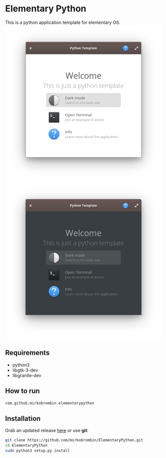 # Elementary Python

This is a python application template for elementary OS.
![Screenshot](screenshot.png) ![Screenshot](screenshot-dark.png)

## Requirements

- python3
- libgtk-3-dev
- libgranite-dev 

## How to run

```bash
com.github.mirkobrombin.elementarypython
```

## Installation

Grab an updated release [here](https://github.com/mirkobrombin/ElementaryPython/archive/master.zip) or use **git**:

```bash
git clone https://github.com/mirkobrombin/ElementaryPython.git
cd ElementaryPython
sudo python3 setup.py install
```

